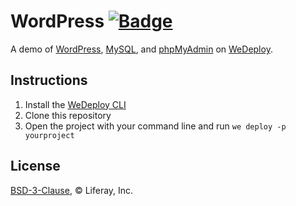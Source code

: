 # WordPress [![Badge](https://img.shields.io/badge/built%20with-wedeploy-00d46a.svg?style=flat)](http://wedeploy.com)

A demo of [WordPress](https://hub.docker.com/_/wordpress/), [MySQL](https://hub.docker.com/_/mysql/), and [phpMyAdmin](https://hub.docker.com/r/phpmyadmin/phpmyadmin/) on [WeDeploy](https://wedeploy.com/).

## Instructions

1. Install the [WeDeploy CLI](https://wedeploy.com/docs/intro/using-the-command-line/)
2. Clone this repository
3. Open the project with your command line and run `we deploy -p yourproject`

## License

[BSD-3-Clause](./LICENSE.md), © Liferay, Inc.